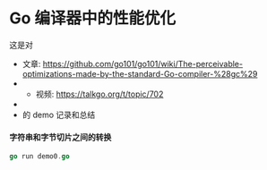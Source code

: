 # Go 编译器中的性能优化

这是对

- 文章: https://github.com/go101/go101/wiki/The-perceivable-optimizations-made-by-the-standard-Go-compiler-%28gc%29
- - 视频: https://talkgo.org/t/topic/702
-
- 的 demo 记录和总结

#### 字符串和字节切片之间的转换

```go
go run demo0.go
```

